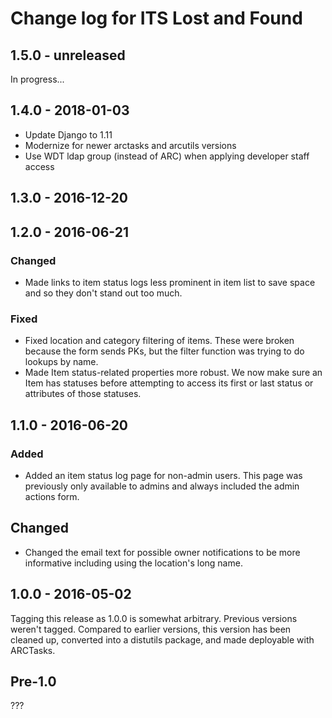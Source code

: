 # Change log for ITS Lost and Found

## 1.5.0 - unreleased

In progress...


## 1.4.0 - 2018-01-03
- Update Django to 1.11
- Modernize for newer arctasks and arcutils versions
- Use WDT ldap group (instead of ARC) when applying developer staff access

## 1.3.0 - 2016-12-20



## 1.2.0 - 2016-06-21

### Changed

- Made links to item status logs less prominent in item list to save
  space and so they don't stand out too much.

### Fixed

- Fixed location and category filtering of items. These were broken
  because the form sends PKs, but the filter function was trying to do
  lookups by name.
- Made Item status-related properties more robust. We now make sure an
  Item has statuses before attempting to access its first or last status
  or attributes of those statuses.


## 1.1.0 - 2016-06-20

### Added

- Added an item status log page for non-admin users. This page was
  previously only available to admins and always included the admin
  actions form.

## Changed

- Changed the email text for possible owner notifications to be more
  informative including using the location's long name.



## 1.0.0 - 2016-05-02

Tagging this release as 1.0.0 is somewhat arbitrary. Previous versions
weren't tagged. Compared to earlier versions, this version has been
cleaned up, converted into a distutils package, and made deployable with
ARCTasks.

## Pre-1.0

???
